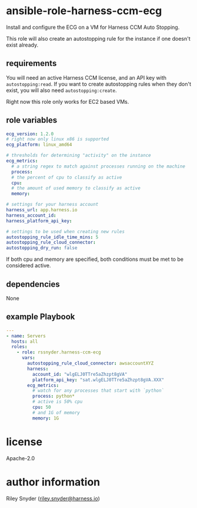 # ansible-role-harness-ccm-ecg

Install and configure the ECG on a VM for Harness CCM Auto Stopping.

This role will also create an autostopping rule for the instance if one doesn't exist already.

## requirements

You will need an active Harness CCM license, and an API key with `autostopping:read`. If you want to create autostopping rules when they don't exist, you will also need `autostopping:create`.

Right now this role only works for EC2 based VMs.

## role variables

```yaml
ecg_version: 1.2.0
# right now only linux x86 is supported
ecg_platform: linux_amd64

# thresholds for determining "activity" on the instance
ecg_metrics:
  # a string regex to match against processes running on the machine
  process:
  # the percent of cpu to classify as active
  cpu:
  # the amount of used memory to classify as active
  memory:

# settings for your harness account
harness_url: app.harness.io
harness_account_id:
harness_platform_api_key:

# settings to be used when creating new rules
autostopping_rule_idle_time_mins: 5
autostopping_rule_cloud_connector:
autostopping_dry_run: false
```

If both cpu and memory are specified, both conditions must be met to be considered active.

## dependencies

None

## example Playbook

```yaml
---
- name: Servers
  hosts: all
  roles:
    - role: rssnyder.harness-ccm-ecg
      vars:
        autostopping_rule_cloud_connector: awsaccountXYZ
        harness:
          account_id: "wlgELJ0TTre5aZhzpt8gVA"
          platform_api_key: "sat.wlgELJ0TTre5aZhzpt8gVA.XXX"
        ecg_metrics:
          # watch for any processes that start with `python`
          process: python*
          # active is 50% cpu
          cpu: 50
          # and 1G of memory
          memory: 1G
```

# license

Apache-2.0

# author information

Riley Snyder (riley.snyder@harness.io)
